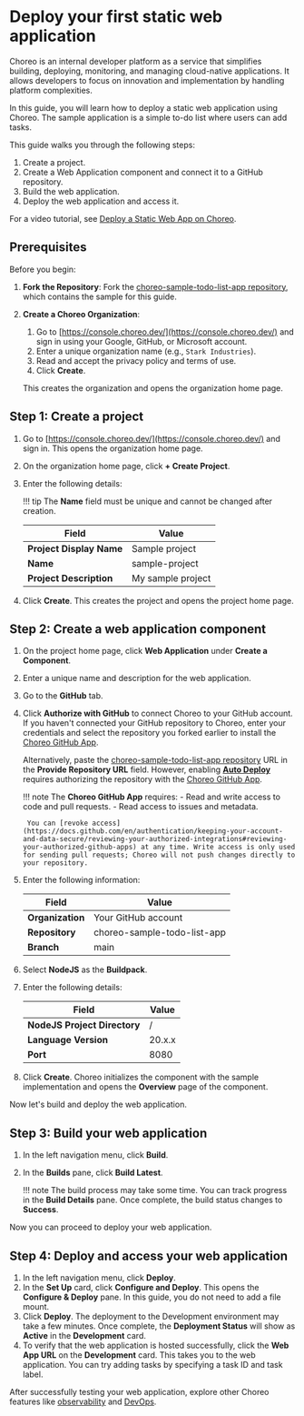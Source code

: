 # Deploy your first static web application

Choreo is an internal developer platform as a service that simplifies building, deploying, monitoring, and managing cloud-native applications. It allows developers to focus on innovation and implementation by handling platform complexities.

In this guide, you will learn how to deploy a static web application using Choreo. The sample application is a simple to-do list where users can add tasks.

This guide walks you through the following steps:

1. Create a project.
2. Create a Web Application component and connect it to a GitHub repository.
3. Build the web application.
4. Deploy the web application and access it.

For a video tutorial, see [Deploy a Static Web App on Choreo](https://www.youtube.com/watch?v=YPBSuLG5l5g).

## Prerequisites

Before you begin:

1. **Fork the Repository**: Fork the [choreo-sample-todo-list-app repository](https://github.com/wso2/choreo-sample-todo-list-app), which contains the sample for this guide.

2. **Create a Choreo Organization**:
    1. Go to [https://console.choreo.dev/](https://console.choreo.dev/) and sign in using your Google, GitHub, or Microsoft account.
    2. Enter a unique organization name (e.g., `Stark Industries`).
    3. Read and accept the privacy policy and terms of use.
    4. Click **Create**.

    This creates the organization and opens the organization home page.

## Step 1: Create a project

1. Go to [https://console.choreo.dev/](https://console.choreo.dev/) and sign in. This opens the organization home page.
2. On the organization home page, click **+ Create Project**.
3. Enter the following details:

    !!! tip
        The **Name** field must be unique and cannot be changed after creation.

    | **Field**                | **Value**             |
    |--------------------------|-----------------------|
    | **Project Display Name** | Sample project        |
    | **Name**                 | sample-project        |
    | **Project Description**  | My sample project     |

4. Click **Create**. This creates the project and opens the project home page.

## Step 2: Create a web application component

1. On the project home page, click **Web Application** under **Create a Component**.
2. Enter a unique name and description for the web application.
3. Go to the **GitHub** tab.
4. Click **Authorize with GitHub** to connect Choreo to your GitHub account. If you haven't connected your GitHub repository to Choreo, enter your credentials and select the repository you forked earlier to install the [Choreo GitHub App](https://github.com/marketplace/choreo-apps).

    Alternatively, paste the [choreo-sample-todo-list-app repository](https://github.com/wso2/choreo-sample-todo-list-app) URL in the **Provide Repository URL** field. However, enabling [**Auto Deploy**](https://wso2.com/choreo/docs/choreo-concepts/ci-cd/#deploy) requires authorizing the repository with the [Choreo GitHub App](https://github.com/marketplace/choreo-apps).

    !!! note
        The **Choreo GitHub App** requires:
        - Read and write access to code and pull requests.
        - Read access to issues and metadata.

        You can [revoke access](https://docs.github.com/en/authentication/keeping-your-account-and-data-secure/reviewing-your-authorized-integrations#reviewing-your-authorized-github-apps) at any time. Write access is only used for sending pull requests; Choreo will not push changes directly to your repository.

5. Enter the following information:

    | **Field**                    | **Value**                   |
    |------------------------------|-----------------------------|
    | **Organization**             | Your GitHub account         |
    | **Repository**               | choreo-sample-todo-list-app |
    | **Branch**                   | main                        |

6. Select **NodeJS** as the **Buildpack**.
7. Enter the following details:

    | **Field**                    | **Value**                   |
    |------------------------------|-----------------------------|
    | **NodeJS Project Directory** | /                           |
    | **Language Version**         | 20.x.x                      |
    | **Port**                     | 8080                        |

8. Click **Create**. Choreo initializes the component with the sample implementation and opens the **Overview** page of the component.

Now let's build and deploy the web application.

## Step 3: Build your web application

1. In the left navigation menu, click **Build**.
2. In the **Builds** pane, click **Build Latest**.

    !!! note
        The build process may take some time. You can track progress in the **Build Details** pane. Once complete, the build status changes to **Success**.

Now you can proceed to deploy your web application.

## Step 4: Deploy and access your web application

1. In the left navigation menu, click **Deploy**.
2. In the **Set Up** card, click **Configure and Deploy**. This opens the **Configure & Deploy** pane. In this guide, you do not need to add a file mount.
3. Click **Deploy**. The deployment to the Development environment may take a few minutes. Once complete, the **Deployment Status** will show as **Active** in the **Development** card.
4. To verify that the web application is hosted successfully, click the **Web App URL** on the **Development** card. This takes you to the web application. You can try adding tasks by specifying a task ID and task label.

After successfully testing your web application, explore other Choreo features like [observability](../monitoring-and-insights/observability-overview.md) and [DevOps](../devops-and-ci-cd/view-runtime-details.md).